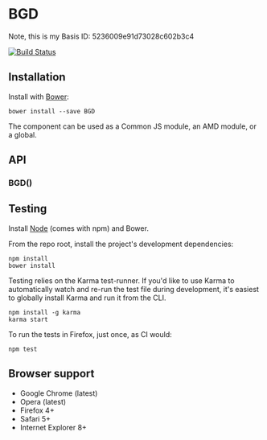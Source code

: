 # BGD
Note, this is my Basis ID: 5236009e91d73028c602b3c4

[![Build Status](https://secure.travis-ci.org/user/BGD.png?branch=master)](http://travis-ci.org/user/BGD)


## Installation

Install with [Bower](http://bower.io):

```
bower install --save BGD
```

The component can be used as a Common JS module, an AMD module, or a global.


## API

### BGD()


## Testing

Install [Node](http://nodejs.org) (comes with npm) and Bower.

From the repo root, install the project's development dependencies:

```
npm install
bower install
```

Testing relies on the Karma test-runner. If you'd like to use Karma to
automatically watch and re-run the test file during development, it's easiest
to globally install Karma and run it from the CLI.

```
npm install -g karma
karma start
```

To run the tests in Firefox, just once, as CI would:

```
npm test
```


## Browser support

* Google Chrome (latest)
* Opera (latest)
* Firefox 4+
* Safari 5+
* Internet Explorer 8+
